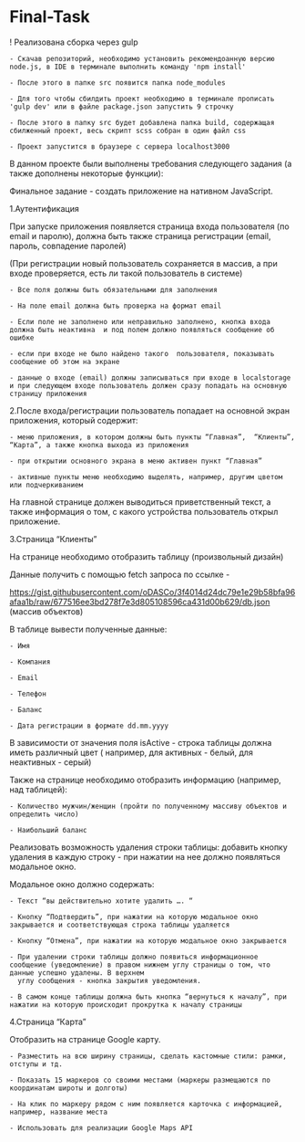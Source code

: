 # Final-Task

! Реализована сборка через gulp

    - Скачав репозиторий, необходимо установить рекомендоанную версию node.js, в IDE в терминале выполнить команду 'npm install'

    - После этого в папке src появится папка node_modules

    - Для того чтобы сбилдить проект необходимо в терминале прописать 'gulp dev' или в файле package.json запустить 9 строчку

    - После этого в папку src будет добавлена папка build, содержащая сбилженный проект, весь скрипт scss собран в один файл css

    - Проект запустится в браузере с сервера localhost3000

В данном проекте были выполнены требования следующего задания (а также дополнены некоторые функции): 

  Финальное задание - cоздать приложение на нативном JavaScript.


  1.Аутентификация 
  
  При запуске приложения появляется страница входа пользователя (по email и паролю), должна быть также страница регистрации (email, пароль, совпадение паролей)
  
  (При регистрации новый пользователь сохраняется в массив, а при входе проверяется, есть ли такой пользователь в системе)
   
    - Все поля должны быть обязательными для заполнения
    
    - На поле email должна быть проверка на формат email
    
    - Если поле не заполнено или неправильно заполнено, кнопка входа должна быть неактивна  и под полем должно появляться сообщение об ошибке
    
    - если при входе не было найдено такого  пользователя, показывать сообщение об этом на экране
    
    - данные о входе (email) должны записываться при входе в localstorage и при следующем входе пользователь должен сразу попадать на основную страницу приложения


  2.После входа/регистрации пользователь попадает на основной экран приложения, который содержит:
    
    - меню приложения, в котором должны быть пункты “Главная”,  “Клиенты”, “Карта”, а также кнопка выхода из приложения
    
    - при открытии основного экрана в меню активен пункт “Главная”
    
    - активные пункты меню необходимо выделять, например, другим цветом или подчеркиванием
  
  На главной странице должен выводиться приветственный текст, а также информация о том, с какого устройства пользователь открыл приложение.

  
  3.Страница “Клиенты”
  
  На странице необходимо отобразить таблицу (произвольный дизайн)
  
  Данные получить с помощью fetch запроса по ссылке -  
  
  https://gist.githubusercontent.com/oDASCo/3f4014d24dc79e1e29b58bfa96afaa1b/raw/677516ee3bd278f7e3d805108596ca431d00b629/db.json (массив объектов)
  
  В таблице вывести полученные данные:
    
    - Имя
    
    - Компания
    
    - Email
    
    - Телефон
    
    - Баланс
    
    - Дата регистрации в формате dd.mm.yyyy
  
  В зависимости от значения поля isActive - строка таблицы должна иметь различный цвет ( например,  для активных - белый, для неактивных - серый)
  
  Также на странице необходимо отобразить информацию (например, над таблицей):
    
    - Количество мужчин/женщин (пройти по полученному массиву объектов и определить число)
    
    - Наибольший баланс 
  
  Реализовать возможность удаления строки таблицы: добавить кнопку удаления в каждую строку - при нажатии на нее должно появляться модальное окно. 
  
  Модальное окно должно содержать:
    
    - Текст “вы действительно хотите удалить …. “ 
    
    - Кнопку “Подтвердить”, при нажатии на которую модальное окно закрывается и соответствующая строка таблицы удаляется
    
    - Кнопку “Отмена”, при нажатии на которую модальное окно закрывается
    
    - При удалении строки таблицы должно появиться информационное сообщение (уведомление) в правом нижнем углу страницы о том, что данные успешно удалены. В верхнем         
      углу сообщения - кнопка закрытия уведомления.
    
    - В самом конце таблицы должна быть кнопка “вернуться к началу”, при нажатии на которую происходит прокрутка к началу страницы

  4.Страница “Карта”
  
  Отобразить на странице Google карту. 
    
    - Разместить на всю ширину страницы, сделать кастомные стили: рамки, отступы и тд.
    
    - Показать 15 маркеров со своими местами (маркеры размещаются по координатам широты и долготы) 
    
    - На клик по маркеру рядом с ним появляется карточка с информацией, например, название места
    
    - Использовать для реализации Google Maps API
